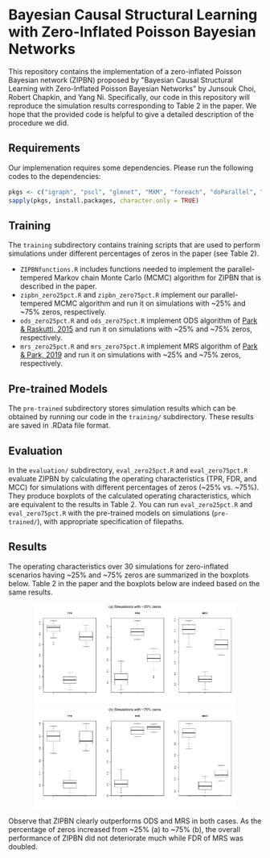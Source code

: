 # Bayesian Causal Structural Learning with Zero-Inflated Poisson Bayesian Networks

This repository contains the implementation of a zero-inflated Poisson Bayesian network (ZIPBN) proposed by "Bayesian Causal Structural Learning with Zero-Inflated Poisson Bayesian Networks" by Junsouk Choi, Robert Chapkin, and Yang Ni. Specifically, our code in this repository will reproduce the simulation results corresponding to Table 2 in the paper. We hope that the provided code is helpful to give a detailed description of the procedure we did. 

## Requirements

Our implemenation requires some dependencies. Please run the following codes to the dependencies:

``` r
pkgs <- c("igraph", "pscl", "glmnet", "MXM", "foreach", "doParallel", "doRNG")
sapply(pkgs, install.packages, character.only = TRUE)
```

## Training

The `training` subdirectory contains training scripts that are used to perform simulations under different percentages of zeros in the paper (see Table 2).

* `ZIPBNfunctions.R` includes functions needed to implement the parallel-tempered Markov chain Monte Carlo (MCMC) algorithm for ZIPBN that is described in the paper.
* `zipbn_zero25pct.R` and `zipbn_zero75pct.R` implement our parallel-tempered MCMC algorithm and run  it on simulations with ~25% and ~75% zeros, respectively.
* `ods_zero25pct.R` and `ods_zero75pct.R` implement ODS algorithm of [Park &  Raskutti, 2015](https://papers.nips.cc/paper/5896-learning-large-scale-poisson-dag-models-based-on-overdispersion-scoring.pdf) and run it on simulations with ~25% and ~75% zeros, respectively.
* `mrs_zero25pct.R` and `mrs_zero75pct.R` implement MRS algorithm of [Park & Park, 2019](http://proceedings.mlr.press/v89/park19a/park19a.pdf) and run it on simulations with ~25% and ~75% zeros, respectively.

## Pre-trained Models

The `pre-trained` subdirectory stores simulation results which can be obtained by running our code in the `training/` subdirectory. These results are saved in .RData file format.

## Evaluation

In the `evaluation/` subdirectory, `eval_zero25pct.R` and `eval_zero75pct.R` evaluate ZIPBN by calculating the operating characteristics (TPR, FDR, and MCC) for simulations with different percentages of zeros (~25% vs. ~75%). 
They produce boxplots of the calculated operating characteristics, which are equivalent to the results in Table 2.
You can run `eval_zero25pct.R` and `eval_zero75pct.R` with the pre-trained models on simulations (`pre-trained/`), with appropriate specification of filepaths. 

## Results

The operating characteristics over 30 simulations for zero-inflated scenarios having ~25% and ~75% zeros are summarized in the boxplots below. Table 2 in the paper and the boxplots below are indeed based on the same results.

<p align="center">
<img src="./figures/zeros-25pct.png" width="80%"/>
<img src="./figures/zeros-75pct.png" width="80%"/>
</p>

Observe that ZIPBN clearly outperforms ODS and MRS in both cases. As the percentage of zeros increased from ~25% (a) to ~75% (b), the overall performance of ZIPBN did not deteriorate much while FDR of MRS was doubled.
